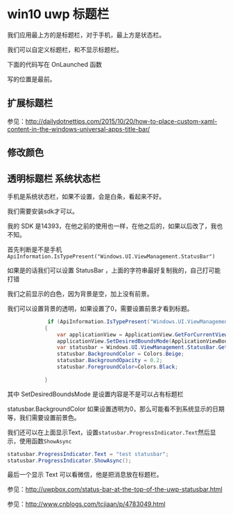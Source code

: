 # win10 uwp 标题栏

我们应用最上方的是标题栏，对于手机，最上方是状态栏。

我们可以自定义标题栏，和不显示标题栏。

<!--more-->

<div id="toc"></div>
<!-- csdn -->

下面的代码写在 OnLaunched 函数

写的位置是最前。



## 扩展标题栏

参见：http://dailydotnettips.com/2015/10/20/how-to-place-custom-xaml-content-in-the-windows-universal-apps-title-bar/

## 修改颜色

## 透明标题栏 系统状态栏

手机是系统状态栏，如果不设置，会是白条，看起来不好。

我们需要安装sdk才可以。

我的 SDK 是14393，在他之前的使用也一样，在他之后的，如果以后改了，我也不知。

首先判断是不是手机 `ApiInformation.IsTypePresent("Windows.UI.ViewManagement.StatusBar")` 

如果是的话我们可以设置 StatusBar ，上面的字符串最好复制我的，自己打可能打错

我们之前显示的白色，因为背景是空，加上没有前景。

我们可以设置背景的透明，如果设置了0，需要设置前景才看到标题。
		

```csharp
             if (ApiInformation.IsTypePresent("Windows.UI.ViewManagement.StatusBar"))
            {
                var applicationView = ApplicationView.GetForCurrentView();
                applicationView.SetDesiredBoundsMode(ApplicationViewBoundsMode.UseCoreWindow);
                var statusbar = Windows.UI.ViewManagement.StatusBar.GetForCurrentView();
                statusbar.BackgroundColor = Colors.Beige;
                statusbar.BackgroundOpacity = 0.2;
                statusbar.ForegroundColor=Colors.Black;
                
            }  

```

其中 SetDesiredBoundsMode 是设置内容是不是可以占有标题栏

statusbar.BackgroundColor 如果设置透明为0，那么可能看不到系统显示的日期等，我们需要设置前景色。

我们还可以在上面显示Text，设置`statusbar.ProgressIndicator.Text`然后显示，使用函数`ShowAsync`
		

```csharp
statusbar.ProgressIndicator.Text = "test statusbar";  
statusbar.ProgressIndicator.ShowAsync();

```

最后一个显示 Text 可以看微信，他是把消息放在标题栏。

参见：http://uwpbox.com/status-bar-at-the-top-of-the-uwp-statusbar.html

参见：http://www.cnblogs.com/tcjiaan/p/4783049.html

